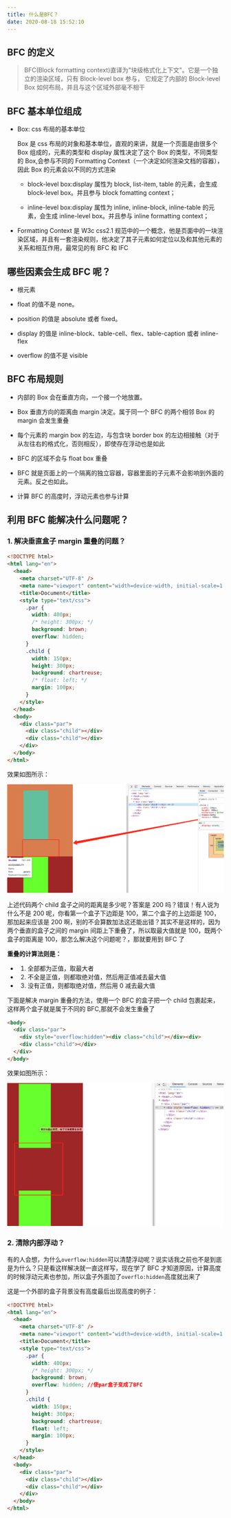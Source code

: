 ```yaml
---
title: 什么是BFC？
date: 2020-08-18 15:52:10
---
```


## BFC 的定义

> BFC(Block formatting context)直译为"块级格式化上下文"。它是一个独立的渲染区域，只有 Block-level box 参与， 它规定了内部的 Block-level Box 如何布局，并且与这个区域外部毫不相干

## BFC 基本单位组成

- Box: css 布局的基本单位

  Box 是 css 布局的对象和基本单位，直观的来讲，就是一个页面是由很多个 Box 组成的，元素的类型和 display 属性决定了这个 Box 的类型，不同类型的 Box,会参与不同的 Formatting Context（一个决定如何渲染文档的容器），因此 Box 的元素会以不同的方式渲染

  - block-level box:display 属性为 block, list-item, table 的元素，会生成 block-level box。并且参与 block fomatting context；

  - inline-level box:display 属性为 inline, inline-block, inline-table 的元素，会生成 inline-level box。并且参与 inline formatting context；

- Formatting Context 是 W3c css2.1 规范中的一个概念，他是页面中的一块渲染区域，并且有一套渲染规则，他决定了其子元素如何定位以及和其他元素的关系和相互作用，最常见的有 BFC 和 IFC

## 哪些因素会生成 BFC 呢？

- 根元素

- float 的值不是 none。
- position 的值是 absolute 或者 fixed。
- display 的值是 inline-block、table-cell、flex、table-caption 或者 inline-flex
- overflow 的值不是 visible

## BFC 布局规则

- 内部的 Box 会在垂直方向，一个接一个地放置。

- Box 垂直方向的距离由 margin 决定。属于同一个 BFC 的两个相邻 Box 的 margin 会发生重叠
- 每个元素的 margin box 的左边，与包含块 border box 的左边相接触（对于从左往右的格式化，否则相反），即使存在浮动也是如此
- BFC 的区域不会与 float box 重叠
- BFC 就是页面上的一个隔离的独立容器，容器里面的子元素不会影响到外面的元素。反之也如此。
- 计算 BFC 的高度时，浮动元素也参与计算

## 利用 BFC 能解决什么问题呢？

### 1. 解决垂直盒子 margin 重叠的问题？

```html
<!DOCTYPE html>
<html lang="en">
  <head>
    <meta charset="UTF-8" />
    <meta name="viewport" content="width=device-width, initial-scale=1.0" />
    <title>Document</title>
    <style type="text/css">
      .par {
        width: 400px;
        /* height: 300px; */
        background: brown;
        overflow: hidden;
      }
      .child {
        width: 150px;
        height: 300px;
        background: chartreuse;
        /* float: left; */
        margin: 100px;
      }
    </style>
  </head>
  <body>
    <div class="par">
      <div class="child"></div>
      <div class="child"></div>
    </div>
  </body>
</html>
```

效果如图所示：

<!-- ![margin重叠效果](/assets/css/margin重叠.png) -->
<img src="../../assets/css/margin重叠.png"/>

上述代码两个 child 盒子之间的距离是多少呢？答案是 200 吗？错误！有人说为什么不是 200 呢，你看第一个盒子下边距是 100，第二个盒子的上边距是 100，那加起来应该是 200 啊，别的不会算数加法这还能出错？其实不是这样的，因为两个垂直的盒子之间的 margin 间距上下重叠了，所以取最大值就是 100，既两个盒子的距离是 100，那怎么解决这个问题呢？，那就要用到 BFC 了

**重叠的计算法则是：**

- 1. 全部都为正值，取最大者
- 2. 不全是正值，则都取绝对值，然后用正值减去最大值
- 3. 没有正值，则都取绝对值，然后用 0 减去最大值

下面是解决 margin 重叠的方法，使用一个 BFC 的盒子把一个 child 包裹起来，这样两个盒子就是属于不同的 BFC,那就不会发生重叠了

```html
<body>
  <div class="par">
    <div style="overflow:hidden"><div class="child"></div><div>
    <div class="child"></div>
  </div>
</body>
```

效果如图所示：

<!-- ![margin重叠效果](/css/BFC解决margin重叠.png) -->
<img src="../../assets/css/BFC解决margin重叠.png" />

### 2. 清除内部浮动？

有的人会想，为什么`overflow:hidden`可以清楚浮动呢？说实话我之前也不是到底是为什么？只是看这样解决就一直这样写，现在学了 BFC 才知道原因，计算高度的时候浮动元素也参加，所以盒子外面加了`overflo:hidden`高度就出来了

这是一个外部的盒子背景没有高度最后出现高度的例子：

```html
<!DOCTYPE html>
<html lang="en">
  <head>
    <meta charset="UTF-8" />
    <meta name="viewport" content="width=device-width, initial-scale=1.0" />
    <title>Document</title>
    <style type="text/css">
      .par {
        width: 400px;
        /* height: 300px; */
        background: brown;
        overflow: hidden; //使par盒子变成了BFC
      }
      .child {
        width: 150px;
        height: 300px;
        background: chartreuse;
        float: left;
        margin: 100px;
      }
    </style>
  </head>
  <body>
    <div class="par">
      <div class="child"></div>
      <div class="child"></div>
    </div>
  </body>
</html>
```
